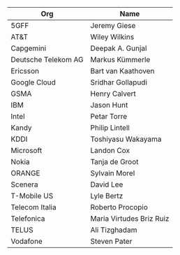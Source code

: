 | Org                    | Name                                                |
| -----------------------| ----------------------------------------------------|
| 5GFF	| Jeremy Giese |
| AT&T	| Wiley Wilkins |
| Capgemini	| Deepak A. Gunjal |
| Deutsche Telekom AG	| Markus Kümmerle |
| Ericsson	| Bart van Kaathoven |
| Google Cloud	| Sridhar Gollapudi |
| GSMA	| Henry Calvert |
| IBM	| Jason Hunt |
| Intel	| Petar Torre |
| Kandy	| Philip Lintell |
| KDDI	| Toshiyasu Wakayama |
| Microsoft	| Landon Cox |
| Nokia	| Tanja de Groot |
| ORANGE	| Sylvain Morel |
| Scenera	| David Lee |
| T-Mobile US	| Lyle Bertz |
| Telecom Italia	| Roberto Procopio |
| Telefonica	| Maria Virtudes Briz Ruiz |
| TELUS	| Ali Tizghadam |
| Vodafone	| Steven Pater |
